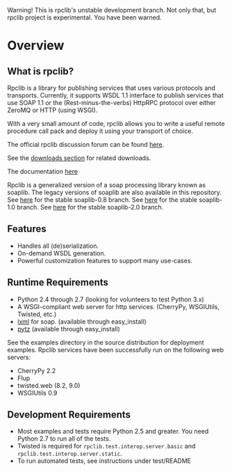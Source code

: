 
Warning! This is rpclib's unstable development branch. Not only that, but rpclib
project is experimental. You have been warned.

Overview
========

What is rpclib?
----------------

Rpclib is a library for publishing services that uses various protocols and
transports. Currently, it supports WSDL 1.1 interface to publish services
that use SOAP 1.1 or the (Rest-minus-the-verbs) HttpRPC protocol over either
ZeroMQ or HTTP (using WSGI).

With a very small amount of code, rpclib allows you to write a useful remote
procedure call pack and deploy it using your transport of choice.

The official rpclib discussion forum can be found [here](http://mail.python.org/mailman/listinfo/soap).

See the [downloads section](http://github.com/arskom/rpclib/downloads) for related downloads.

The documentation [here](http://arskom.github.com/rpclib)

Rpclib is a generalized version of a soap processing library known as soaplib.
The legacy versions of soaplib are also available in this repository.
See [here](http://github.com/arskom/rpclib/tree/soaplib-0_8) for the stable soaplib-0.8 branch.
See [here](http://github.com/arskom/rpclib/tree/soaplib-1_0) for the stable soaplib-1.0 branch.
See [here](http://github.com/arskom/rpclib/tree/soaplib-2_0) for the stable soaplib-2.0 branch.

Features
--------
* Handles all (de)serialization.
* On-demand WSDL generation.
* Powerful customization features to support many use-cases.

Runtime Requirements
--------------------
* Python 2.4 through 2.7 (looking for volunteers to test Python 3.x)
* A WSGI-compliant web server for http services. (CherryPy, WSGIUtils, Twisted, etc.)
* [lxml](http://codespeak.net/lxml/) for soap. (available through easy_install)
* [pytz](http://pytz.sourceforge.net/) (available through easy_install)

See the examples directory in the source distribution for deployment
examples. Rpclib services have been successfully run on the following web
servers:

* CherryPy 2.2
* Flup
* twisted.web (8.2, 9.0)
* WSGIUtils 0.9

Development Requirements
------------------------
* Most examples and tests require Python 2.5 and greater. You need Python 2.7 to
  run all of the tests.
* Twisted is required for `rpclib.test.interop.server.basic` and
  `rpclib.test.interop.server.static`.
* To run automated tests, see instructions under test/README
